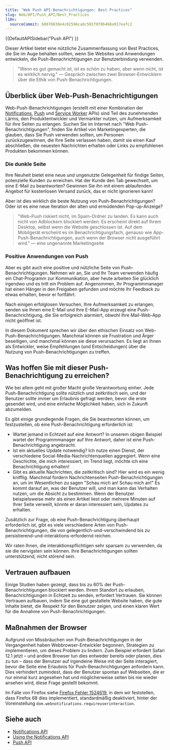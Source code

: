 ```yaml
---
title: "Web Push API-Benachrichtigungen: Best Practices"
slug: Web/API/Push_API/Best_Practices
l10n:
  sourceCommit: b0870830e4c02596ca6c501f8f8b468a917eafc2
---
```


{{DefaultAPISidebar("Push API") }}

Dieser Artikel bietet eine nützliche Zusammenfassung von Best Practices, die Sie im Auge behalten sollten, wenn Sie Websites und Anwendungen entwickeln, die Push-Benachrichtigungen zur Benutzerbindung verwenden.

> "Wenn es gut gemacht ist, ist es schön zu haben, aber wenn nicht, ist es wirklich nervig." — Gespräch zwischen zwei Browser-Entwicklern über die Ethik von Push-Benachrichtigungen.

## Überblick über Web-Push-Benachrichtigungen

Web-Push-Benachrichtigungen (erstellt mit einer Kombination der [Notifications](/de/docs/Web/API/Notifications_API), [Push](/de/docs/Web/API/Push_API) und [Service Worker](/de/docs/Web/API/Service_Worker_API) APIs) sind Teil des zunehmenden Lärms, den Produktentwickler und Vermarkter nutzen, um Aufmerksamkeit für ihre Seiten zu erlangen. Suchen Sie im Internet nach "Web Push-Benachrichtigungen", finden Sie Artikel von Marketingexperten, die glauben, dass Sie Push verwenden sollten, um Personen zurückzugewinnen, die Ihre Seite verlassen haben, damit sie einen Kauf abschließen, die neuesten Nachrichten erhalten oder Links zu empfohlenen Produkten bekommen können.

### Die dunkle Seite

Ihre Neuheit bietet eine neue und ungenutzte Gelegenheit für findige Seiten, potenzielle Kunden zu erreichen. Hat der Kunde den Tab gewechselt, um eine E-Mail zu beantworten? Gewinnen Sie ihn mit einem ablaufenden Angebot für kostenlosen Versand zurück, das er nicht ignorieren kann!

Aber ist dies wirklich die beste Nutzung von Push-Benachrichtigungen? Oder ist es eine neue Iteration der alten und ermüdenden Pop-up-Anzeige?

> "Web-Push riskiert nicht, im Spam-Ordner zu landen. Es kann auch nicht von Adblockern blockiert werden. Es erscheint direkt auf Ihrem Desktop, selbst wenn die Website geschlossen ist. Auf dem Mobilgerät erscheint es im Benachrichtigungsfach, genauso wie App-Push-Benachrichtigungen, auch wenn der Browser nicht ausgeführt wird." — eine ungenannte Marketingseite

### Positive Anwendungen von Push

Aber es gibt auch eine positive und nützliche Seite von Push-Benachrichtigungen. Nehmen wir an, Sie und Ihr Team verwenden häufig ein Chat-Programm zur Kommunikation, aber heute arbeiten Sie glücklich irgendwo und es tritt ein Problem auf. Angenommen, Ihr Programmmanager hat einen Hänger in den Freigaben gefunden und möchte Ihr Feedback zu etwas erhalten, bevor er fortfährt.

Nach einigen erfolglosen Versuchen, Ihre Aufmerksamkeit zu erlangen, senden sie Ihnen eine E-Mail und Ihre E-Mail-App erzeugt eine Push-Benachrichtigung, die Sie erfolgreich alarmiert, obwohl Ihre Mail-Web-App nicht geöffnet ist.

In diesem Dokument sprechen wir über den ethischen Einsatz von Web-Push-Benachrichtigungen. Manchmal können sie Frustration und Ärger beseitigen, und manchmal können sie diese verursachen. Es liegt an Ihnen als Entwickler, weise Empfehlungen (und Entscheidungen) über die Nutzung von Push-Benachrichtigungen zu treffen.

## Was hoffen Sie mit dieser Push-Benachrichtigung zu erreichen?

Wie bei allem geht mit großer Macht große Verantwortung einher. Jede Push-Benachrichtigung sollte nützlich und zeitkritisch sein, und der Benutzer sollte immer um Erlaubnis gefragt werden, bevor die erste gesendet wird, und eine einfache Möglichkeit haben, sich in Zukunft abzumelden.

Es gibt einige grundlegende Fragen, die Sie beantworten können, um festzustellen, ob eine Push-Benachrichtigung erforderlich ist:

- Wartet jemand in Echtzeit auf eine Antwort? In unserem obigen Beispiel wartet der Programmmanager auf Ihre Antwort, daher ist eine Push-Benachrichtigung angebracht.
- Ist ein aktuelles Update notwendig? Ich nutze einen Dienst, der verschiedene Social-Media-Nachrichtenquellen aggregiert. Wenn eine Geschichte, die mich interessiert, im Trend liegt, möchte ich eine Benachrichtigung erhalten!
- Gibt es aktuelle Nachrichten, die zeitkritisch sind? Hier wird es ein wenig knifflig. Manchmal fordern Nachrichtenseiten Push-Benachrichtigungen an, um im Wesentlichen zu sagen "Schau mich an! Schau mich an!" Es kommt darauf an, was der Benutzer will, und man kann das Verhalten nutzen, um die Absicht zu bestimmen. Wenn der Benutzer beispielsweise mehr als einen Artikel liest oder mehrere Minuten auf Ihrer Seite verweilt, könnte er daran interessiert sein, Updates zu erhalten.

Zusätzlich zur Frage, ob eine Push-Benachrichtigung überhaupt erforderlich ist, gibt es viele verschiedene Arten von Push-Benachrichtigungen, die von gelegentlich-und-verschwindend bis zu persistierend-und-interaktions-erfordernd reichen.

Wir raten Ihnen, die interaktionspflichtigen sehr sparsam zu verwenden, da sie die nervigsten sein können. Ihre Benachrichtigungen sollten unterstützend, nicht störend sein.

## Vertrauen aufbauen

Einige Studien haben gezeigt, dass bis zu 60% der Push-Benachrichtigungen blockiert werden. Ihrem Standort zu erlauben, Benachrichtigungen in Echtzeit zu senden, erfordert Vertrauen. Sie können Vertrauen aufbauen, indem Sie eine gut gestaltete Website haben, die gute Inhalte bietet, die Respekt für den Benutzer zeigen, und einen klaren Wert für die Annahme von Push-Benachrichtigungen.

## Maßnahmen der Browser

Aufgrund von Missbräuchen von Push-Benachrichtigungen in der Vergangenheit haben Webbrowser-Entwickler begonnen, Strategien zu implementieren, um dieses Problem zu lindern. Zum Beispiel erfordert Safari 12.1 jetzt – und andere Browser tun dies entweder bereits oder planen, dies zu tun – dass der Benutzer auf irgendeine Weise mit der Seite interagiert, bevor die Seite eine Erlaubnis für Push-Benachrichtigungen anfordern kann. Dies verhindert zumindest, dass der Benutzer spontan auf Webseiten, die er nur einmal kurz angesehen hat und möglicherweise selten bis nie wieder ansehen wird, diese Frage gestellt bekommt.

Im Falle von Firefox siehe [Firefox Fehler 1524619](https://bugzil.la/1524619), in dem wir feststellen, dass Firefox 68 dies implementiert, standardmäßig deaktiviert, hinter der Voreinstellung `dom.webnotifications.requireuserinteraction`.

## Siehe auch

- [Notifications API](/de/docs/Web/API/Notifications_API)
- [Using the Notifications API](/de/docs/Web/API/Notifications_API/Using_the_Notifications_API)
- [Push API](/de/docs/Web/API/Push_API)

